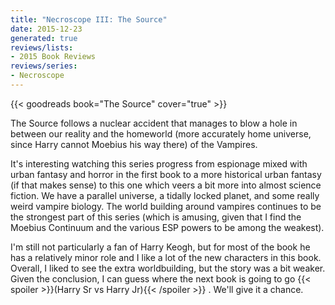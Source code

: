 ```yaml
---
title: "Necroscope III: The Source"
date: 2015-12-23
generated: true
reviews/lists:
- 2015 Book Reviews
reviews/series:
- Necroscope
---
```

{{< goodreads book="The Source" cover="true" >}}

The Source follows a nuclear accident that manages to blow a hole in between our reality and the homeworld (more accurately home universe, since Harry cannot Moebius his way there) of the Vampires.  

It's interesting watching this series progress from espionage mixed with urban fantasy and horror in the first book to a more historical urban fantasy (if that makes sense) to this one which veers a bit more into almost science fiction. We have a parallel universe, a tidally locked planet, and some really weird vampire biology. The world building around vampires continues to be the strongest part of this series (which is amusing, given that I find the Moebius Continuum and the various ESP powers to be among the weakest).  

<!--more-->

I'm still not particularly a fan of Harry Keogh, but for most of the book he has a relatively minor role and I like a lot of the new characters in this book. Overall, I liked to see the extra worldbuilding, but the story was a bit weaker. Given the conclusion, I can guess where the next book is going to go {{< spoiler >}}(Harry Sr vs Harry Jr){{< /spoiler >}}  . We'll give it a chance.


